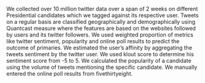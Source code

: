 We collected over 10 million twitter data over a span of 2 weeks on different Presidential candidates  which we tagged against its respective user. Tweets on a regular basis are classified geographically and demographically using Quantcast measure where the features are based on the websites followed by users and its twitter followers. We used weighted proportion of metrics like twitter sentiment, popularity and online poll results to predict the outcome of primaries. We estimated the user’s affinity by aggregating the tweets sentiment by the twitter user. We used klout score to determine his sentiment score from -5 to 5. We calculated the popularity of a candidate using the volume of tweets mentioning the specific candidate. We manually entered the online poll results from fivethirtyeight.
